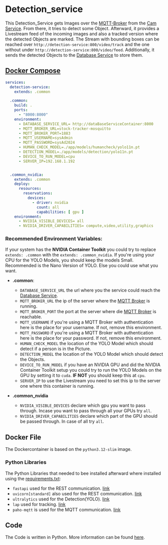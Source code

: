 # Detection_service

This Detection_Service gets Images over the [MQTT-Broker](../mqttBroker/Readme.md) from the [Cam Service](../cam_service/Readme.md).
From there, it tries to detect some Object.
Afterward, it provides a Livestream feed of the incoming images and also a tracked version
where the detected Objects are marked.
The Stream with bounding boxes can be reached over `http://detection-service:800/video/track` and the one without under `http://detection-service:800/video/feed`.
Additionally, it sends the detected Objects to the [Database Service](../database_service/Readme) to store them.

## [Docker Compose](../../../../source/detectionService/docker-compose.yml)
```yaml
services:
  detection-service:
    extends: .common

  .common:
    build: .
    ports:
      - "8000:8000"
    environment:
      - DATABASE_SERVICE_URL= http://dataBaseServiceContainer:8000
      - MQTT_BROKER_URL=stock-tracker-mosquitto
      - MQTT_BROKER_PORT=1883
      - MQTT_USERNAME=sysAdmin
      - MQTT_PASSWORD=sysAd2024
      - HUMAN_CHECK_MODEL=./app/models/humancheck/yolo11n.pt
      - DETECTION_MODEL=./app/models/detection/yolo11n.pt
      - DEVICE_TO_RUN_MODEL=cpu
      - SERVER_IP=192.168.1.192


  .common_nvidia:
    extends: .common
    deploy:
      resources:
        reservations:
          devices:
            - driver: nvidia
              count: all
              capabilities: [ gpu ]
    environment:
      - NVIDIA_VISIBLE_DEVICES= all
      - NVIDIA_DRIVER_CAPABILITIES= compute,video,utility,graphics
```

### Recommended Environment Variables:

If your system has the **NVIDIA Container Toolkit** you could try to replace `extends: .common`
with the `extends: .common_nvidia`.
If you're using your CPU for the YOLO Models, you should keep the models Small.
Recommended is the Nano Version of YOLO.
Else you could use what you want.

- **.common**:
  - `DATABASE_SERVICE_URL` the url where you the service could reach the [Database Service](../database_service/Readme).
  - `MQTT_BROKER_URL` the ip of the server where the [MQTT Broker](../mqttBroker/Readme.md) is running.
  - `MQTT_BROKER_PORT` the port at the server where die [MQTT Broker](../mqttBroker/Readme.md) is reachable.
  - `MQTT_USERNAME` if you're using a MQTT Broker with authentication here is the place for your username. If not, remove this environment.
  - `MQTT_PASSWORD` if you're using a MQTT Broker with authentication here is the place for your password. If not, remove this environment.
  - `HUMAN_CHECK_MODEL` the location of the YOLO Model which should detect if a person is in the Picture.
  - `DETECTION_MODEL` the location of the YOLO Model which should detect the Objects.
  - `DEVICE_TO_RUN_MODEL` if you have an NVIDIA GPU and did the NVIDIA Container Toolkit setup you could try to run the YOLO Models on the GPU by setting it to `cuda`. **IF NOT** you should keep this at `cpu`.
  - `SERVER_IP` to use the Livestream you need to set this ip to the server one where this container is running.

- **.common_nvidia**
  - `NVIDIA_VISIBLE_DEVICES` declare which gpu you want to pass through. Incase you want to pass through all your GPUs try `all`.
  - `NVIDIA_DRIVER_CAPABILITIES` declare which part of the GPU should be passed through. In case of all try `all`.

## Docker File

The Dockercontainer is based on the `python3.12-slim` image.
<br>

### Python Libraries 
The Python Libraries
that needed to bee installed afterward
where installed using the [requirements.txt](../../../../source/detectionService/requirements.txt):
 - `fastapi` used for the REST communication. [link](https://github.com/fastapi/fastapi)
 - `uvicorn[standard]` also used for the REST communication. [link](https://github.com/encode/uvicorn)
 - `ultralytics` used for the Detection(YOLO). [link](https://github.com/ultralytics)
 - `lap` used for tracking. [link](https://github.com/gatagat/lap)
 - `paho-mqtt` is used for the MQTT communication. [link](https://github.com/eclipse-paho/paho.mqtt.python)

## Code
The Code is written in Python. More information can be found [here](app/Readme.md).
